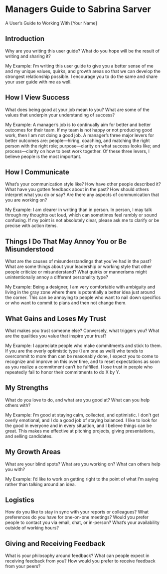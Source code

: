 # Managers Guide to Sabrina Sarver
A User’s Guide to Working With [Your Name]


## Introduction
Why are you writing this user guide? What do you hope will be the result of writing and sharing it?

My Example: I’m writing this user guide to give you a better sense of me and my unique values, quirks, and growth areas so that we can develop the strongest relationship possible. I encourage you to do the same and share your user guide with me as well.



## How I View Success
What does being good at your job mean to you? What are some of the values that underpin your understanding of success?

My Example: A manager’s job is to continually aim for better and better outcomes for their team. If my team is not happy or not producing good work, then I am not doing a good job. A manager’s three major levers for better outcomes are: people—hiring, coaching, and matching the right person with the right role; purpose—clarity on what success looks like; and process—clarity on how to best work together. Of these three levers, I believe people is the most important.



## How I Communicate
What’s your communication style like? How have other people described it? What have you gotten feedback about in the past? How should others interpret what you do or say? Are there any aspects of communication that you are working on?

My Example: I am clearer in writing than in person. In person, I may talk through my thoughts out loud, which can sometimes feel rambly or sound confusing. If my point is not absolutely clear, please ask me to clarify or be precise with action items.



## Things I Do That May Annoy You or Be Misunderstood
What are the causes of misunderstandings that you’ve had in the past? What are some things about your leadership or working style that other people criticize or misunderstand? What quirks or mannerisms might unintentionally annoy a different personality type?

My Example: Being a designer, I am very comfortable with ambiguity and living in the gray zone where there is potentially a better idea just around the corner. This can be annoying to people who want to nail down specifics or who want to commit to plans and then not change them.



## What Gains and Loses My Trust
What makes you trust someone else? Conversely, what triggers you? What are the qualities you value that inspire your trust?

My Example: I appreciate people who make commitments and stick to them. If you are the overly optimistic type (I am one as well) who tends to overcommit to more than can be reasonably done, I expect you to come to recognize and improve on this over time, and to reset expectations as soon as you realize a commitment can’t be fulfilled. I lose trust in people who repeatedly fail to honor their commitments to do X by Y.



## My Strengths
What do you love to do, and what are you good at? What can you help others with?

My Example: I’m good at staying calm, collected, and optimistic. I don't get overly emotional, and I do a good job of staying balanced. I like to look for the good in everyone and in every situation, and I believe things can be great. This makes me effective at pitching projects, giving presentations, and selling candidates.



## My Growth Areas
What are your blind spots? What are you working on? What can others help you with?

My Example: I’d like to work on getting right to the point of what I’m saying rather than talking around an idea.



## Logistics

How do you like to stay in sync with your reports or colleagues? What preferences do you have for one-on-one meetings? Would you prefer people to contact you via email, chat, or in-person? What’s your availability outside of working hours?



## Giving and Receiving Feedback

What is your philosophy around feedback? What can people expect in receiving feedback from you? How would you prefer to receive feedback from your peers?
